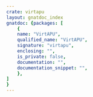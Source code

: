 ```yaml
---
crate: virtapu
layout: gnatdoc_index
gnatdoc: {packages: [
    {
    name: "VirtAPU",
    qualified_name: "VirtAPU",
    signature: "virtapu",
    enclosing: "",
    is_private: false,
    documentation: "",
    documentation_snippet: "",
    },
]
}
---
```

